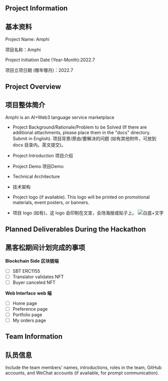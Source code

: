## Project Information 
## 基本资料
Project Name: Amphi 

项目名称：Amphi

Project Initiation Date (Year-Month):2022.7 

项目立项日期 (哪年哪月)：2022.7

## Project Overview
## 项目整体简介
Amphi is an AI+Web3 language service marketplace
- Project Background/Rationale/Problem to be Solved (If there are additional attachments, please place them in the "docs" directory. Submit in English). 项目背景/原由/要解决的问题 (如有其他附件，可放到 docs 目录内。英文提交)。
- Project Introduction 项目介绍
- Project Demo 项目Demo
- Technical Architecture
- 技术架构

- Project logo (if available). This logo will be printed on promotional materials, event posters, or banners.
- 项目 logo (如有)，这 logo 会印制在文宣，会场海报或贴子上。
![白底+文字](https://github.com/Amphi-lab/hackathon-2023-summer/assets/102245046/2109010b-4eb5-41bc-a177-2502edec5ada)


## Planned Deliverables During the Hackathon
## 黑客松期间计划完成的事项

**Blockchain Side**
**区块链端**
- [ ] SBT ERC1155
- [ ] Translator validates NFT
- [ ] Buyer canceled NFT

**Web Interface**
**web 端**
- [ ] Home page
- [ ] Preference page 
- [ ] Portfolio page
- [ ] My orders page

## Team Information
## 队员信息
Include the team members' names, introductions, roles in the team, GitHub accounts, and WeChat accounts (if available, for prompt communication).





